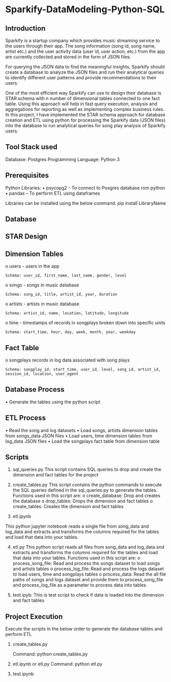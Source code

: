 # Sparkify-DataModeling-Python-SQL
Introduction
-------------
Sparkify is a startup company which provides music streaming service to the users through their app. The song information (song id, song name, artist etc.) and the user activity data (user id, user action, etc.) from the app are currently collected and stored in the form of JSON files.

For querying the JSON data to find the meaningful insights, Sparkify should create a database to analyze the JSON files and run their analytical queries to identify different user patterns and provide recommendations to their users.

One of the most efficient way Sparkify can use to design their database is STAR schema with n number of dimensional tables connected to one fact table. Using this approach will help in fast query execution, analysis and aggregations for reporting as well as implementing complex business rules.
In this project, I have implemented the STAR schema approach for database creation and ETL using python for processing the Sparkify data (JSON files) into the database to run analytical queries for song play analysis of Sparkify users.

Tool Stack used
---------------
Database: Postgres
Programming Language: Python 3

Prerequisites
-------------
Python Libraries:
•	psycopg2 - To connect to Posgres database rom python 
•	pandas – To perform ETL using dataframes

Libraries can be installed using the below command.
pip install LibraryName

Database
--------
    
STAR Design
------------

Dimension Tables
-----------------

o	users - users in the app   
    
    Schema: user_id, first_name, last_name, gender, level
    
o	songs - songs in music database 
    
    Schema: song_id, title, artist_id, year, duration
    
o	artists - artists in music database 

    Schema: artist_id, name, location, latitude, longitude

o	time - timestamps of records in songplays broken down into specific units 

    Schema: start_time, hour, day, week, month, year, weekday

Fact Table
----------

o	songplays records in log data associated with song plays

    Schema: songplay_id, start_time, user_id, level, song_id, artist_id, session_id, location, user_agent

Database Process
----------------
•	Generate the tables using the python script

ETL Process
-----------
•	Read the song and log datasets
•	Load songs, artists dimension tables from songs_data JSON files
•	Load users, time dimension tables from log_data JSON files
•	Load the songplays fact table from dimension table 

Scripts
--------

1.	sql_queries.py
This script contains SQL queries to drop and create the dimension and fact tables for the project 

2.	create_tables.py
This script contains the python commands to execute the SQL queries defined in the sql_queries.py to generate the tables. Functions used in this script are:
o	create_database: Drop and creates the database 
o	drop_tables: Drops the dimension and fact tables 
o	create_tables: Creates the dimension and fact tables

3.	etl.ipynb

This python jupyter notebook reads a single file from song_data and log_data and extracts and transforms the columns required for the tables and load that data into your tables. 

4.	etl.py
This python script reads all files from song_data and log_data and extracts and transforms the columns required for the tables and load that data into your tables. Functions used in this script are:
o	process_song_file: Read and process the songs dataset to load songs and artists tables
o	process_log_file: Read and process the logs dataset to load users, time and songplays tables
o	process_data: Read the all file paths of songs and logs dataset and provide them to process_song_file and process_log_file as a parameter to process data into tables

5.	test.ipyb:
This is test script to check if data is loaded into the dimension and fact tables


Project Execution
-----------------
Execute the scripts in the below order to generate the database tables and perform ETL

1.	create_tables.py

    Command: python create_tables.py

2.	etl.ipynb or etl.py
    Command: python etl.py

3.	test.ipynb
